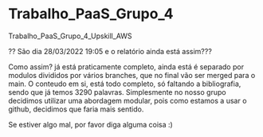 # Trabalho_PaaS_Grupo_4
Trabalho_PaaS_Grupo_4_Upskill_AWS


?? São dia 28/03/2022 19:05 e o relatório ainda está assim???

Como assim? já está praticamente completo, ainda está é separado por modulos divididos por vários branches, que no final vão ser merged para o main.
O conteudo em si, está todo completo, só faltando a bibliografia, sendo que já temos 3290 palavras. Simplesmente no nosso grupo decidimos utilizar uma abordagem
modular, pois como estamos a usar o github, decidimos que faria mais sentido.

Se estiver algo mal, por favor diga alguma coisa :)
